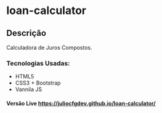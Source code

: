 # loan-calculator
## Descrição 
Calculadora de Juros Compostos.
### Tecnologias Usadas:
* HTML5
* CSS3 + Bootstrap
* Vannila JS 
#### Versão Live https://juliocfgdev.github.io/loan-calculator/
